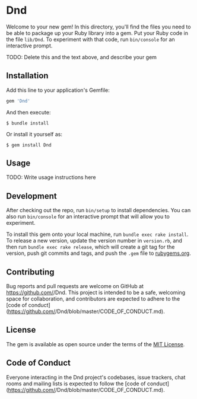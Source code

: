 # Dnd

Welcome to your new gem! In this directory, you'll find the files you need to be able to package up your Ruby library into a gem. Put your Ruby code in the file `lib/Dnd`. To experiment with that code, run `bin/console` for an interactive prompt.

TODO: Delete this and the text above, and describe your gem

## Installation

Add this line to your application's Gemfile:

```ruby
gem 'Dnd'
```

And then execute:

    $ bundle install

Or install it yourself as:

    $ gem install Dnd

## Usage

TODO: Write usage instructions here

## Development

After checking out the repo, run `bin/setup` to install dependencies. You can also run `bin/console` for an interactive prompt that will allow you to experiment.

To install this gem onto your local machine, run `bundle exec rake install`. To release a new version, update the version number in `version.rb`, and then run `bundle exec rake release`, which will create a git tag for the version, push git commits and tags, and push the `.gem` file to [rubygems.org](https://rubygems.org).

## Contributing

Bug reports and pull requests are welcome on GitHub at https://github.com/<github username>/Dnd. This project is intended to be a safe, welcoming space for collaboration, and contributors are expected to adhere to the [code of conduct](https://github.com/<github username>/Dnd/blob/master/CODE_OF_CONDUCT.md).


## License

The gem is available as open source under the terms of the [MIT License](https://opensource.org/licenses/MIT).

## Code of Conduct

Everyone interacting in the Dnd project's codebases, issue trackers, chat rooms and mailing lists is expected to follow the [code of conduct](https://github.com/<github username>/Dnd/blob/master/CODE_OF_CONDUCT.md).

